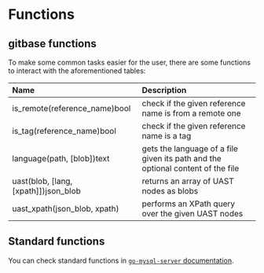 # Functions

## gitbase functions

To make some common tasks easier for the user, there are some functions to interact with the aforementioned tables:

|     Name     |                                               Description                                           |
|:-------------|:----------------------------------------------------------------------------------------------------|
|is_remote(reference_name)bool| check if the given reference name is from a remote one                               |
|is_tag(reference_name)bool| check if the given reference name is a tag                                              |
|language(path, [blob])text| gets the language of a file given its path and the optional content of the file         |
|uast(blob, [lang, [xpath]])json_blob| returns an array of UAST nodes as blobs                                       |
|uast_xpath(json_blob, xpath)| performs an XPath query over the given UAST nodes                                     |

## Standard functions

You can check standard functions in [`go-mysql-server` documentation](https://github.com/src-d/go-mysql-server/tree/44e416bff2e89a515172814e3f688afe5d875deb#custom-functions).
